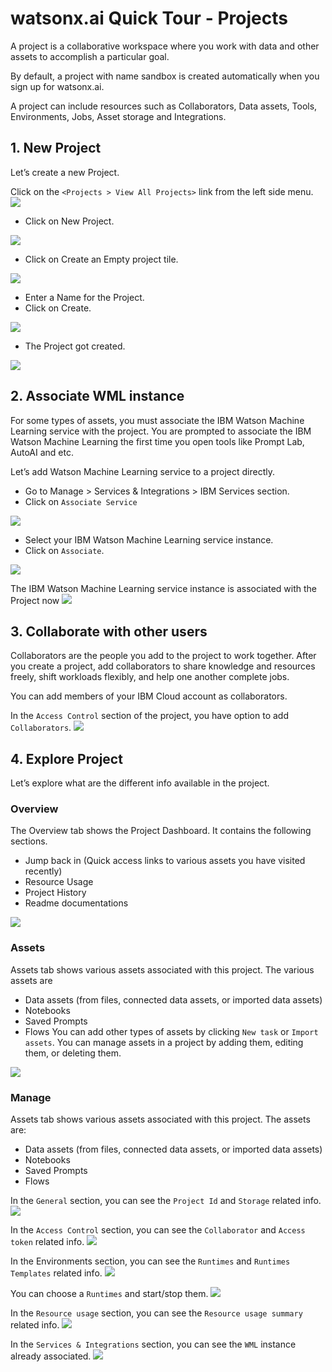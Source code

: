 # watsonx.ai Quick Tour - Projects

A project is a collaborative workspace where you work with data and other assets to accomplish a particular goal.

By default, a project with name sandbox is created automatically when you sign up for watsonx.ai.

A project can include resources such as Collaborators, Data assets, Tools, Environments, Jobs, Asset storage and Integrations.


## 1. New Project  

Let’s create a new Project.

Click on the `<Projects > View All Projects>` link from the left side menu.
<img src="images/img-project-add-1.png">

- Click on New Project.
<img src="images/img-project-add-2.png">


- Click on Create an Empty project tile.  
<img src="images/img-project-add-3.png">


- Enter a Name for the Project.
- Click on Create.
<img src="images/img-project-add-4.png">

- The Project got created.
<img src="images/img-project-add-5.png">

## 2. Associate WML instance

For some types of assets, you must associate the IBM Watson Machine Learning service with the project. You are prompted to associate the IBM Watson Machine Learning the first time you open tools like Prompt Lab, AutoAI and etc.

Let’s add Watson Machine Learning service to a project directly.
- Go to Manage > Services & Integrations > IBM Services section.
- Click on `Associate Service`
<img src="images/img-associate-service-1.png">

- Select your IBM Watson Machine Learning service instance.
- Click on `Associate`. 
<img src="images/img-associate-service-2.png">

The IBM Watson Machine Learning service instance is associated with the Project now
<img src="images/img-associate-service-3.png">


## 3. Collaborate with other users

Collaborators are the people you add to the project to work together. After you create a project, add collaborators to share knowledge and resources freely, shift workloads flexibly, and help one another complete jobs.

You can add members of your IBM Cloud account as collaborators.

In the `Access Control` section of the project, you have option to add `Collaborators`.
<img src="images/img-collaborate-11.png">

## 4. Explore Project

Let’s explore what are the different info available in the project.

### Overview

The Overview tab shows the Project  Dashboard. It contains the following sections.
- Jump back in (Quick access links to various assets you have visited recently)
- Resource Usage
- Project History
- Readme documentations 
<img src="images/img-explore-11.png">

### Assets

Assets tab shows various assets associated with this project. The various assets are
- Data assets (from files, connected data assets, or imported data assets)
- Notebooks
- Saved Prompts
- Flows
You can add other types of assets by clicking `New task` or `Import assets`.
You can manage assets in a project by adding them, editing them, or deleting them.
<img src="images/img-explore-12.png">


### Manage

Assets tab shows various assets associated with this project. The assets are:
- Data assets (from files, connected data assets, or imported data assets)
- Notebooks
- Saved Prompts
- Flows

In the `General` section, you can see the `Project Id` and `Storage` related info.
<img src="images/img-explore-13.png">

In the `Access Control` section, you can see the `Collaborator` and `Access token` related info.
<img src="images/img-explore-14.png">


In the Environments section, you can see the `Runtimes` and `Runtimes Templates`
related info. 
<img src="images/img-explore-15.png">

You can choose a `Runtimes` and start/stop them.
<img src="images/img-explore-16.png">

In the `Resource usage` section, you can see the `Resource usage summary` related info.
<img src="images/img-explore-17.png">


In the `Services & Integrations` section, you can see the `WML` instance already associated.
<img src="images/img-explore-18.png">